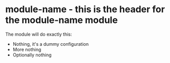 # module-name - this is the header for the module-name module

The module will do exactly this:

- Nothing, it's a dummy configuration
- More nothing
- Optionally nothing